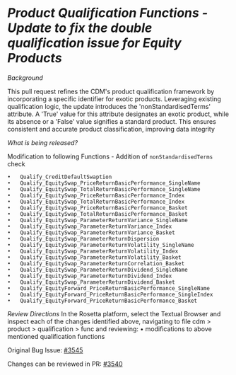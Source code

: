 # _Product Qualification Functions - Update to fix the double qualification issue for Equity Products_

_Background_

This pull request refines the CDM's product qualification framework by incorporating a specific identifier for exotic products. Leveraging existing qualification logic, the update introduces the 'nonStandardisedTerms' attribute. A 'True' value for this attribute designates an exotic product, while its absence or a 'False' value signifies a standard product. This ensures consistent and accurate product classification, improving data integrity

_What is being released?_

Modification to following Functions - Addition of `nonStandardisedTerms` check

	•	Qualify_CreditDefaultSwaption
	•	Qualify_EquitySwap_PriceReturnBasicPerformance_SingleName
	•	Qualify_EquitySwap_TotalReturnBasicPerformance_SingleName
	•	Qualify_EquitySwap_PriceReturnBasicPerformance_Index
	•	Qualify_EquitySwap_TotalReturnBasicPerformance_Index
	•	Qualify_EquitySwap_PriceReturnBasicPerformance_Basket
	•	Qualify_EquitySwap_TotalReturnBasicPerformance_Basket
	•	Qualify_EquitySwap_ParameterReturnVariance_SingleName
	•	Qualify_EquitySwap_ParameterReturnVariance_Index
	•	Qualify_EquitySwap_ParameterReturnVariance_Basket
	•	Qualify_EquitySwap_ParameterReturnDispersion
	•	Qualify_EquitySwap_ParameterReturnVolatility_SingleName
	•	Qualify_EquitySwap_ParameterReturnVolatility_Index
	•	Qualify_EquitySwap_ParameterReturnVolatility_Basket
	•	Qualify_EquitySwap_ParameterReturnCorrelation_Basket
	•	Qualify_EquitySwap_ParameterReturnDividend_SingleName
	•	Qualify_EquitySwap_ParameterReturnDividend_Index
	•	Qualify_EquitySwap_ParameterReturnDividend_Basket
	•	Qualify_EquityForward_PriceReturnBasicPerformance_SingleName
	•	Qualify_EquityForward_PriceReturnBasicPerformance_SingleIndex
	•	Qualify_EquityForward_PriceReturnBasicPerformance_Basket

_Review Directions_
In the Rosetta platform, select the Textual Browser and inspect each of the changes identified above, navigating to file cdm > product > qualification > func and reviewing:
	•	modifications to above mentioned qualification functions

Original Bug Issue: [#3545](https://github.com/finos/common-domain-model/issues/3545)

Changes can be reviewed in PR: [#3540](https://github.com/finos/common-domain-model/pull/3540)

